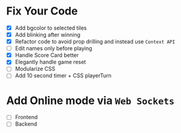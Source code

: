 # Fix Your Code

- [x] Add bgcolor to selected tiles
- [x] Add blinking after winning
- [x] Refactor code to avoid prop drilling and instead use `Context API`
- [ ] Edit names only before playing
- [x] Handle Score Card better
- [x] Elegantly handle game reset
- [ ] Modularize CSS
- [ ] Add 10 second timer + CSS playerTurn

# Add Online mode via `Web Sockets`

- [ ] Frontend
- [ ] Backend
